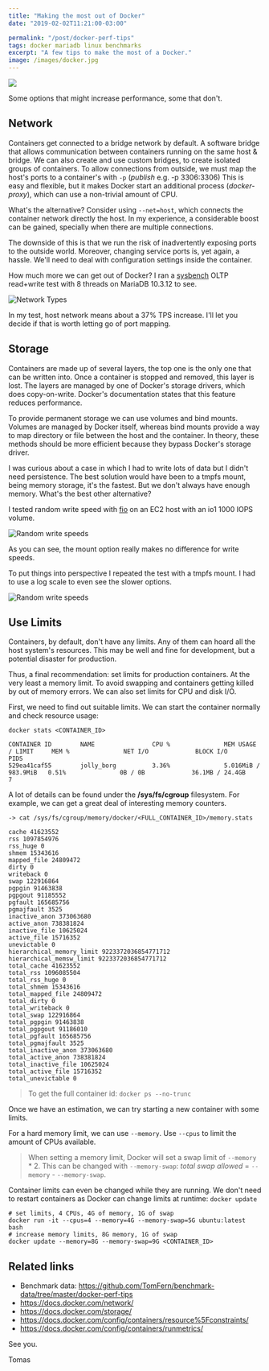 ```yaml
---
title: "Making the most out of Docker"
date: "2019-02-02T11:21:00-03:00"

permalink: "/post/docker-perf-tips"
tags: docker mariadb linux benchmarks
excerpt: "A few tips to make the most of a Docker."
image: /images/docker.jpg
---
```


![](/images/docker.jpg)

Some options that might increase performance, some that don't.

## Network 

Containers get connected to a bridge network by default.
A software bridge that allows communication between containers running on the same host & bridge.
We can also create and use custom bridges, to create isolated groups of containers.
To allow connections from outside, we must map the host's ports to a container's with `-p` (_publish_ e.g. -p 3306:3306)
This is easy and flexible, but it makes Docker start an additional process (_docker-proxy_), which can use a non-trivial amount of CPU.

What's the alternative? Consider using `--net=host`, which connects the container network directly the host.
In my experience, a considerable boost can be gained, specially when there are multiple connections.

The downside of this is that we run the risk of inadvertently exposing ports to the outside world.
Moreover, changing service ports is, yet again, a hassle.
We'll need to deal with configuration settings inside the container.

How much more we can get out of Docker?
I ran a [sysbench](/post/sysbench-guide-2) OLTP read+write test with 8 threads on MariaDB 10.3.12 to see.

![Network Types](/images/plots/docker-perf-tips/oltp_rw.png)

In my test, host network means about a 37% TPS increase. I'll let you decide if that is worth letting go of port mapping.


## Storage

Containers are made up of several layers, the top one is the only one that can be written into.
Once a container is stopped and removed, this layer is lost.
The layers are managed by one of Docker's storage drivers, which does copy-on-write.
Docker's documentation states that this feature reduces performance.

To provide permanent storage we can use volumes and bind mounts.
Volumes are managed by Docker itself, whereas bind mounts provide a way to map directory or file between the host and the container.
In theory, these methods should be more efficient because they bypass Docker's storage driver.

I was curious about a case in which I had to write lots of data but I didn't need persistence.
The best solution would have been to a tmpfs mount, being memory storage, it's the fastest.
But we don't always have enough memory. What's the best other alternative?

I tested random write speed with [fio](http://freshmeat.sourceforge.net/projects/fio) on an EC2 host with an io1 1000 IOPS volume.

![Random write speeds](/images/plots/docker-perf-tips/fio_write_3.png)

As you can see, the mount option really makes no difference for write speeds.

To put things into perspective I repeated the test with a tmpfs mount.
I had to use a log scale to even see the slower options.

![Random write speeds](/images/plots/docker-perf-tips/fio_write_4_log.png)


## Use Limits

Containers, by default, don't have any limits.
Any of them can hoard all the host system's resources.
This may be well and fine for development, but a potential disaster for production.

Thus, a final recommendation: set limits for production containers. At the very least a memory limit.
To avoid swapping and containers getting killed by out of memory errors.
We can also set limits for CPU and disk I/O.

First, we need to find out suitable limits. We can start the container normally and check resource usage:

```text
docker stats <CONTAINER_ID>

CONTAINER ID        NAME                CPU %               MEM USAGE / LIMIT     MEM %               NET I/O             BLOCK I/O           PIDS
529ea41caf55        jolly_borg          3.36%               5.016MiB / 983.9MiB   0.51%               0B / 0B             36.1MB / 24.4GB     7
```

A lot of details can be found under the **/sys/fs/cgroup** filesystem.
For example, we can get a great deal of interesting memory counters.

```text
-> cat /sys/fs/cgroup/memory/docker/<FULL_CONTAINER_ID>/memory.stats

cache 41623552
rss 1097854976
rss_huge 0
shmem 15343616
mapped_file 24809472
dirty 0
writeback 0
swap 122916864
pgpgin 91463838
pgpgout 91185552
pgfault 165685756
pgmajfault 3525
inactive_anon 373063680
active_anon 738381824
inactive_file 10625024
active_file 15716352
unevictable 0
hierarchical_memory_limit 9223372036854771712
hierarchical_memsw_limit 9223372036854771712
total_cache 41623552
total_rss 1096085504
total_rss_huge 0
total_shmem 15343616
total_mapped_file 24809472
total_dirty 0
total_writeback 0
total_swap 122916864
total_pgpgin 91463838
total_pgpgout 91186010
total_pgfault 165685756
total_pgmajfault 3525
total_inactive_anon 373063680
total_active_anon 738381824
total_inactive_file 10625024
total_active_file 15716352
total_unevictable 0
```

> To get the full container id: `docker ps --no-trunc`



Once we have an estimation, we can try starting a new container with some limits.

For a hard memory limit, we can use `--memory`.
Use `--cpus` to limit the amount of CPUs available.

> When setting a memory limit, Docker will set a swap limit of `--memory` \* 2. This can be changed with `--memory-swap`: _total swap allowed_ = `--memory` - `--memory-swap`.

Container limits can even be changed while they are running.
We don't need to restart containers as
Docker can change limits at runtime: `docker update`

```text
# set limits, 4 CPUs, 4G of memory, 1G of swap
docker run -it --cpus=4 --memory=4G --memory-swap=5G ubuntu:latest bash
# increase memory limits, 8G memory, 1G of swap
docker update --memory=8G --memory-swap=9G <CONTAINER_ID>
```


## Related links

-   Benchmark data: <https://github.com/TomFern/benchmark-data/tree/master/docker-perf-tips>
-   <https://docs.docker.com/network/>
-   <https://docs.docker.com/storage/>
-   <https://docs.docker.com/config/containers/resource%5Fconstraints/>
-   <https://docs.docker.com/config/containers/runmetrics/>

See you.

Tomas
